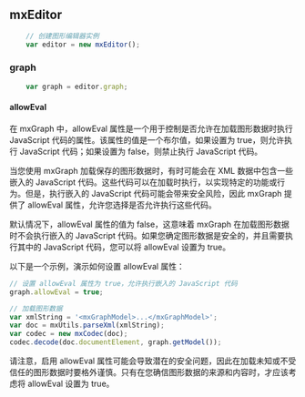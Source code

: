 ## mxEditor
```javascript
    // 创建图形编辑器实例
    var editor = new mxEditor();
```
### graph
```javascript
    var graph = editor.graph;
```
#### allowEval
在 mxGraph 中，allowEval 属性是一个用于控制是否允许在加载图形数据时执行 JavaScript 代码的属性。该属性的值是一个布尔值，如果设置为 true，则允许执行 JavaScript 代码；如果设置为 false，则禁止执行 JavaScript 代码。

当您使用 mxGraph 加载保存的图形数据时，有时可能会在 XML 数据中包含一些嵌入的 JavaScript 代码。这些代码可以在加载时执行，以实现特定的功能或行为。但是，执行嵌入的 JavaScript 代码可能会带来安全风险，因此 mxGraph 提供了 allowEval 属性，允许您选择是否允许执行这些代码。

默认情况下，allowEval 属性的值为 false，这意味着 mxGraph 在加载图形数据时不会执行嵌入的 JavaScript 代码。如果您确定图形数据是安全的，并且需要执行其中的 JavaScript 代码，您可以将 allowEval 设置为 true。

以下是一个示例，演示如何设置 allowEval 属性：
```javascript
// 设置 allowEval 属性为 true，允许执行嵌入的 JavaScript 代码
graph.allowEval = true;

// 加载图形数据
var xmlString = '<mxGraphModel>...</mxGraphModel>';
var doc = mxUtils.parseXml(xmlString);
var codec = new mxCodec(doc);
codec.decode(doc.documentElement, graph.getModel());
```
请注意，启用 allowEval 属性可能会导致潜在的安全问题，因此在加载未知或不受信任的图形数据时要格外谨慎。只有在您确信图形数据的来源和内容时，才应该考虑将 allowEval 设置为 true。